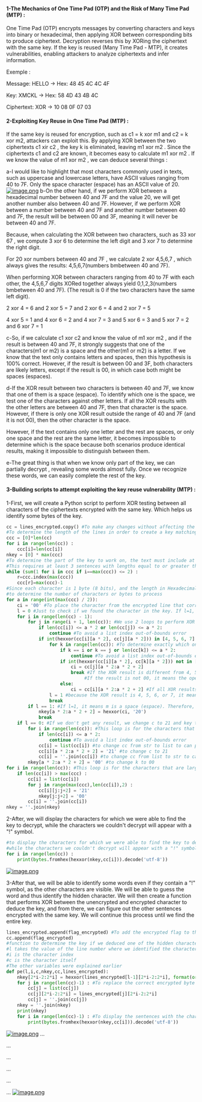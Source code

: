 #### 1-The Mechanics of One Time Pad (OTP) and the Risk of Many Time Pad (MTP) : 
One Time Pad (OTP) encrypts messages by converting characters and keys into binary or hexadecimal, then applying XOR between corresponding bits to produce ciphertext. Decryption reverses this by XORing the ciphertext with the same key. If the key is reused (Many Time Pad - MTP), it creates vulnerabilities, enabling attackers to analyze ciphertexts and infer information.

Exemple :

Message: HELLO → Hex: 48 45 4C 4C 4F

Key: XMCKL → Hex: 58 4D 43 4B 4C

Ciphertext: XOR → 10 08 0F 07 03





#### 2-Exploiting Key Reuse in One Time Pad (MTP) : 
If the same key is reused for encryption, such as c1 = k xor m1 and c2 = k xor m2, attackers can exploit this. By applying XOR between the two ciphertexts c1 xir c2 , the key k is eliminated, leaving m1 xor m2 . Since the ciphertexts c1 and c2 are known, it becomes easy to calculate m1 xor m2 . If we know the value of m1 xor m2 , we can deduce several things :


a-I would like to highlight that most characters commonly used in texts, such as uppercase and lowercase letters, have ASCII values ranging from 40 to 7F. Only the space character (espace) has an ASCII value of 20.
[![image.png](https://i.postimg.cc/jq1v4MpS/ascii-table.png)](https://postimg.cc/3WggKFrs)
b-On the other hand, if we perform XOR between a hexadecimal number between 40 and 7F and the value 20, we will get another number also between 40 and 7F. However, if we perform XOR between a number between 40 and 7F and another number between 40 and 7F, the result will be between 00 and 3F, meaning it will never be between 40 and 7F.

Because, when calculating the XOR between two characters, such as 33 xor 67 , we compute 3 xor 6  to determine the left digit and 3 xor 7 to determine the right digit.

For 20 xor numbers between 40 and 7F , we calculate 2 xor 4,5,6,7 , which always gives the results: 4,5,6,7(numbers bmbetween 40 and 7F).

When performing XOR between characters ranging from 40 to 7F with each other, the 4,5,6,7 digits XORed together always yield 0,1,2,3(numbers bmbetween 40 and 7F). (The result is 0 if the two characters have the same left digit).

2 xor 4 = 6   and   2 xor 5 = 7   and   2 xor 6 = 4   and   2 xor 7 = 5

4 xor 5 = 1   and   4 xor 6 = 2   and   4 xor 7 = 3   and   5 xor 6 = 3   and   5 xor 7 = 2   and   6 xor 7 = 1

c-So, if we calculate c1 xor c2  and know the value of m1 xor m2 , and if the result is between 40 and 7F, it strongly suggests that one of the characters(m1 or m2) is a space and the other(m1 or m2) is a letter. If we know that the text only contains letters and spaces, then this hypothesis is 100% correct. However, if the result is between 00 and 3F, both characters are likely letters, except if the result is 00, in which case both might be spaces (espaces).


d-If the XOR result between two characters is between 40 and 7F, we know that one of them is a space (espace). To identify which one is the space, we test one of the characters against other letters. If all the XOR results with the other letters are between 40 and 7F, then that character is the space. However, if there is only one XOR result outside the range of 40 and 7F (and it is not 00), then the other character is the space.

However, if the text contains only one letter and the rest are spaces, or only one space and the rest are the same letter, it becomes impossible to determine which is the space because both scenarios produce identical results, making it impossible to distinguish between them.

e-The great thing is that when we know only part of the key, we can partially decrypt , revealing some words almost fully. Once we recognize these words, we can easily complete the rest of the key.





#### 3-Building scripts to attempt exploiting the key reuse vulnerability (MTP) : 

1-First, we will create a Python script to perform XOR testing between all characters of the ciphertexts encrypted with the same key. Which helps us identify some bytes of the key.
```python
cc = lines_encrypted.copy() #To make any changes without affecting the correct lines
#To determine the length of the lines in order to create a key matching the longest line
ccc = [0]*len(cc) 
for i in range(len(cc)) : 
    ccc[i]=len(cc[i])
nkey = [0] * max(ccc)
#To determine the part of the key to work on, the text must include at least one letter, one space, and another letter different from the first.
#This requires at least 3 sentences with lengths equal to or greater than the length we are working on.
while (sum(1 for i in ccc if i==max(ccc)) <= 2) : 
    r=ccc.index(max(ccc))
    ccc[r]=max(ccc)-1
#Since each character is 1 byte (8 bits), and the length in Hexadecimal is represented as 4 bits per digit, we divide the number of Hex digits by 2
#to determine the number of characters or bytes to process
for a in range(int(max(ccc) / 2)):
    ci = '00' #To place the character from the encrypted line that corresponds to an unencrypted character which is a space (espace)
    l = 0 #Just to check if we found the character in the key. If l=1, it means we found the key character; if l=0, it means we didn’t
    for i in range(len(cc) - 1):
        for j in range(i + 1, len(cc)): #We use 2 loops to perform XOR between all the characters of the lines with each other
            if len(cc[i]) <= a * 2 or len(cc[j]) <= a * 2: 
                continue #To avoid a list index out-of-bounds error
            if int(hexxor(cc[i][a * 2], cc[j][a * 2])) in [4, 5, 6, 7]: #If the XOR result is 4, 5, 6, or 7, it means one is a space (espace) and the other is a letter (lettre)
                for k in range(len(cc)): #To determine exactly which one is the space (espace)
                    if k == i or k == j or len(cc[k]) <= a * 2: 
                        continue #To avoid a list index out-of-bounds error and performing xor again between i and j
                    if int(hexxor(cc[i][a * 2], cc[k][a * 2])) not in [4, 5, 6, 7] and hexxor(cc[i][a * 2:a * 2+2], cc[k][a * 2:a * 2+2]) != '00' :
                        ci = cc[j][a * 2:a * 2 + 2]
                        break #If the XOR result is different from 4, 5, 6, or 7, it means the operation was between two letters (lettres) or two spaces (espaces).
                             #If the result is not 00, it means the operation was between two different letters. Therefore, the other character is a space (espace)
                    else:
                        ci = cc[i][a * 2:a * 2 + 2] #If all XOR results with the character at index i are also 4, 5, or 6, or 7, it means it is is an espace
                l = 1 #because the XOR result is 4, 5, 6, or 7, it means one is a space (espace) and the other is a letter (lettre)
                break
        if l == 1: #If l=1, it means m is a space (espace). Therefore, the key is the result of XOR between c and the m key we defined
            nkey[a * 2:a * 2 + 2] = hexxor(ci, '20') 
            break
    if l == 0: #If we don't get any result, we change c to 21 and key to 00 to get a "!" marker wherever we haven't found the key
        for i in range(len(cc)): #This loop is for the characters that are smaller than the part of the key we are working on
            if len(cc[i]) <= a * 2:
                continue #To avoid a list index out-of-bounds error
            cc[i] = list(cc[i]) #to change cc from str to list to can perform changes
            cc[i][a * 2:a * 2 + 2] = '21' #to change c to 21
            cc[i] = ''.join(cc[i]) #to change cc from list to str to can perform hexxor 
        nkey[a * 2:a * 2 + 2] = '00' #to change k to 00
for i in range(len(cc)): #This loop is for the characters that are larger than the part of the key we worked on
    if len(cc[i]) > max(ccc) :
        cc[i] = list(cc[i])
        for j in range(max(ccc),len(cc[i]),2) :
            cc[i][j:j+2] = '21'
            nkey[j:j+2] = '00'
        cc[i] = ''.join(cc[i])
nkey = ''.join(nkey)
```

2-After, we will display the characters for which we were able to find the key to decrypt, while the characters we couldn't decrypt will appear with a "!" symbol.
```python
#to display the characters for which we were able to find the key to decrypt, 
#while the characters we couldn't decrypt will appear with a "!" symbol
for i in range(len(cc)) : 
    print(bytes.fromhex(hexxor(nkey,cc[i])).decode('utf-8'))
```
[![image.png](https://i.postimg.cc/tgPtDyHq/output.png)](https://postimg.cc/R3SHVkFy)

3-After that, we will be able to identify some words even if they contain a "!" symbol, as the other characters are visible. We will be able to guess the word and thus identify the hidden character. We will then create a function that performs XOR between the unencrypted and encrypted character to deduce the key, and from there, we can figure out the other sentences encrypted with the same key. We will continue this process until we find the entire key.
```python
lines_encrypted.append(flag_encrypted) #To add the encrypted flag to the other encrypted lines
cc.append(flag_encrypted)
#function to determine the key if we deduced one of the hidden characters in the previous step
#l takes the value of the line number where we identified the character, and the line numbers start from 1
#i is the character index
#c is the character itself
#The other variables were explained earlier
def pe(l,i,c,nkey,cc,lines_encrypted):
    nkey[2*i-2:2*i] = hexxor(lines_encrypted[l-1][2*i-2:2*i], format(ord(c), "x")) #Calculate the XOR between the assumed character from the sentences and the byte in the encrypted line to find the key
    for j in range(len(cc)-1) : #To replace the correct encrypted byte with the byte we previously set to 21 as a "!" marker, so that when we XOR the key with the encrypted byte, the correct decrypted character appears
        cc[j] = list(cc[j])
        cc[j][2*i-2:2*i] = lines_encrypted[j][2*i-2:2*i]
        cc[j] = ''.join(cc[j])
    nkey = ''.join(nkey)
    print(nkey)
    for i in range(len(cc)-1) : #To display the sentences with the characters we successfully decrypted
        print(bytes.fromhex(hexxor(nkey,cc[i])).decode('utf-8'))
```
[![image.png](https://i.postimg.cc/ZRSgxV2Q/exemple1.png)](https://postimg.cc/Z9wVTFTP)
...

...

...

...

...

...
[![image.png](https://i.postimg.cc/t4RFWPBz/exemple-final.png)](https://postimg.cc/dLX7K7P7)
